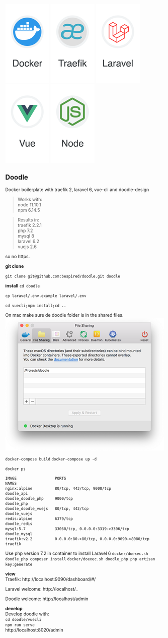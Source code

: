 
[docker-logo]: https://raw.githubusercontent.com/bespired/doodle/master/docker/logos/docker.png
[laravel-logo]: https://raw.githubusercontent.com/bespired/doodle/master/docker/logos/laravel.png
[node-logo]: https://raw.githubusercontent.com/bespired/doodle/master/docker/logos/node.png
[traefik-logo]: https://raw.githubusercontent.com/bespired/doodle/master/docker/logos/traefik.png
[vuejs-logo]: https://raw.githubusercontent.com/bespired/doodle/master/docker/logos/vue.png
[file-share]: https://raw.githubusercontent.com/bespired/doodle/master/docker/logos/file-share.png

![docker-logo] ![traefik-logo] ![laravel-logo] ![vuejs-logo] ![node-logo]

## Doodle  

Docker boilerplate with traefik 2, laravel 6, vue-cli and doodle-design

> Works with:  
> node 11.10.1  
> npm 6.14.5  

> Results in:  
> traefik 2.2.1  
> php 7.2  
> mysql 8  
> laravel 6.2  
> vuejs 2.6  

so no https.

__git clone__

`git clone git@github.com:bespired/doodle.git doodle`

__install__
`cd doodle`

`cp laravel/.env.example laravel/.env`

`cd vuecli;npm install;cd ..`

On mac make sure de doodle folder is in the shared files.
![file-share]

`docker-compose build`
`docker-compose up -d`

`docker ps`
```
IMAGE                 PORTS                                        NAMES
nginx:alpine          80/tcp, 443/tcp, 9000/tcp                    doodle_api
doodle_doodle_php     9000/tcp                                     doodle_php
doodle_doodle_vuejs   80/tcp, 443/tcp                              doodle_vuejs
redis:alpine          6379/tcp                                     doodle_redis
mysql:5.7             33060/tcp, 0.0.0.0:3319->3306/tcp            doodle_mysql
traefik:v2.2          0.0.0.0:80->80/tcp, 0.0.0.0:9090->8080/tcp   traefik
```


Use php version 7.2 in container to install Laravel 6
`docker/doexec.sh doodle_php composer install`
`docker/doexec.sh doodle_php php artisan key:generate`




__view__  
Traefik:
http://localhost:9090/dashboard/#/

Laravel welcome:
http://localhost/_

Doodle welcome:
http://localhost/admin


__develop__  
Develop doodle with:  
`cd doodle/vuecli`  
`npm run serve`  
http://localhost:8020/admin  



